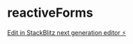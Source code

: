 # reactiveForms

[Edit in StackBlitz next generation editor ⚡️](https://stackblitz.com/~/github.com/Bhaswat-Satpathy/reactiveForms)